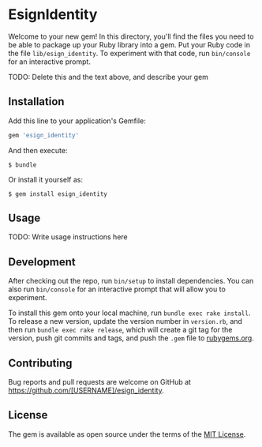 # EsignIdentity

Welcome to your new gem! In this directory, you'll find the files you need to be able to package up your Ruby library into a gem. Put your Ruby code in the file `lib/esign_identity`. To experiment with that code, run `bin/console` for an interactive prompt.

TODO: Delete this and the text above, and describe your gem

## Installation

Add this line to your application's Gemfile:

```ruby
gem 'esign_identity'
```

And then execute:

    $ bundle

Or install it yourself as:

    $ gem install esign_identity

## Usage

TODO: Write usage instructions here

## Development

After checking out the repo, run `bin/setup` to install dependencies. You can also run `bin/console` for an interactive prompt that will allow you to experiment.

To install this gem onto your local machine, run `bundle exec rake install`. To release a new version, update the version number in `version.rb`, and then run `bundle exec rake release`, which will create a git tag for the version, push git commits and tags, and push the `.gem` file to [rubygems.org](https://rubygems.org).

## Contributing

Bug reports and pull requests are welcome on GitHub at https://github.com/[USERNAME]/esign_identity.

## License

The gem is available as open source under the terms of the [MIT License](https://opensource.org/licenses/MIT).
